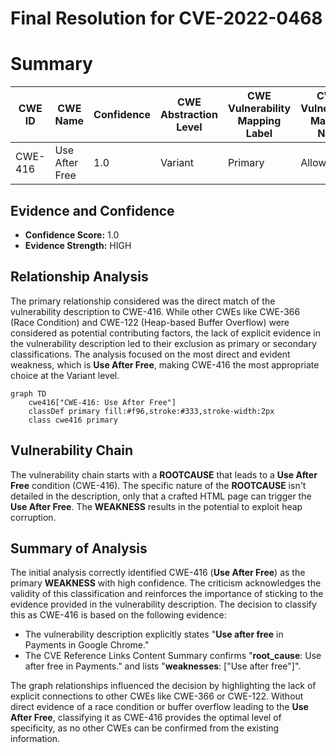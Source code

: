 # Final Resolution for CVE-2022-0468

# Summary
| CWE ID | CWE Name | Confidence | CWE Abstraction Level | CWE Vulnerability Mapping Label | CWE-Vulnerability Mapping Notes |
|---|---|---|---|---|---|
| CWE-416 | Use After Free | 1.0 | Variant | Primary | Allowed |

## Evidence and Confidence

*   **Confidence Score:** 1.0
*   **Evidence Strength:** HIGH

## Relationship Analysis
The primary relationship considered was the direct match of the vulnerability description to CWE-416. While other CWEs like CWE-366 (Race Condition) and CWE-122 (Heap-based Buffer Overflow) were considered as potential contributing factors, the lack of explicit evidence in the vulnerability description led to their exclusion as primary or secondary classifications. The analysis focused on the most direct and evident weakness, which is **Use After Free**, making CWE-416 the most appropriate choice at the Variant level.

```mermaid
graph TD
    cwe416["CWE-416: Use After Free"]
    classDef primary fill:#f96,stroke:#333,stroke-width:2px
    class cwe416 primary
```

## Vulnerability Chain
The vulnerability chain starts with a **ROOTCAUSE** that leads to a **Use After Free** condition (CWE-416). The specific nature of the **ROOTCAUSE** isn't detailed in the description, only that a crafted HTML page can trigger the **Use After Free**. The **WEAKNESS** results in the potential to exploit heap corruption.

## Summary of Analysis
The initial analysis correctly identified CWE-416 (**Use After Free**) as the primary **WEAKNESS** with high confidence. The criticism acknowledges the validity of this classification and reinforces the importance of sticking to the evidence provided in the vulnerability description. The decision to classify this as CWE-416 is based on the following evidence:

*   The vulnerability description explicitly states "**Use after free** in Payments in Google Chrome."
*   The CVE Reference Links Content Summary confirms "**root_cause**: Use after free in Payments." and lists "**weaknesses**: [\"Use after free\"]".

The graph relationships influenced the decision by highlighting the lack of explicit connections to other CWEs like CWE-366 or CWE-122. Without direct evidence of a race condition or buffer overflow leading to the **Use After Free**, classifying it as CWE-416 provides the optimal level of specificity, as no other CWEs can be confirmed from the existing information.